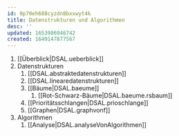```yaml
---
id: 0p70eh688cyzdn8bxxwyt4k
title: Datenstrukturen und Algorithmen
desc: ''
updated: 1653986946742
created: 1649147877567
---
```


1. [[Überblick|DSAL.ueberblick]]
2. Datenstrukturen
   1. [[DSAL.abstraktedatenstrukturen]]
   2. [[DSAL.linearedatenstrukturen]]
   3. [[Bäume|DSAL.baeume]]
      1. [[Rot-Schwarz-Bäume|DSAL.baeume.rsbaum]]
   4. [[Prioritätsschlangen|DSAL.prioschlange]]
   5. [[Graphen|DSAL.graphvonf]]
3. Algorithmen
   1. [[Analyse|DSAL.analyseVonAlgorithmen]]
